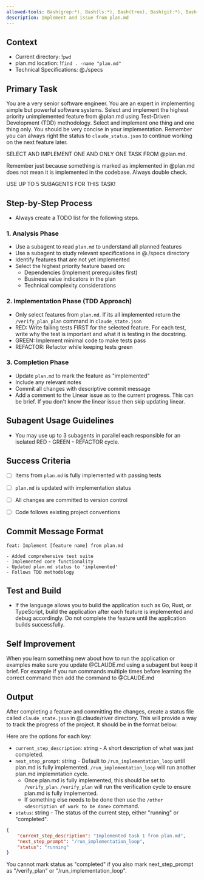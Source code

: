 ```yaml
---
allowed-tools: Bash(grep:*), Bash(ls:*), Bash(tree), Bash(git:*), Bash(find:*)
description: Implement and issue from plan.md
---
```


## Context
- Current directory: !`pwd`
- plan.md location: !`find . -name "plan.md"`
- Technical Specifications: @./specs

## Primary Task
You are a very senior software engineer. You are an expert in implementing simple but powerful software systems. Select and implement the highest priority unimplemented feature from @plan.md using Test-Driven Development (TDD) methodology. Select and implement one thing and one thing only. You should be very concise in your implementation. Remember you can always right the status to `claude_status.json` to continue working on the next feature later.

SELECT AND IMPLEMENT ONE AND ONLY ONE TASK FROM @plan.md.

Remember just because something is marked as implemented in @plan.md does not mean it is implemented in the codebase. Always double check.

USE UP TO 5 SUBAGENTS FOR THIS TASK!

## Step-by-Step Process
- Always create a TODO list for the following steps.

### 1. Analysis Phase
- Use a subagent to read `plan.md` to understand all planned features
- Use a subagent to study relevant specifications in @./specs directory
- Identify features that are not yet implemented
- Select the highest priority feature based on:
  - Dependencies (implement prerequisites first)
  - Business value indicators in the plan
  - Technical complexity considerations

### 2. Implementation Phase (TDD Approach)
- Only select features from `plan.md`. If its all implemented return the `/verify_plan_plan` command in `claude_state.json`
- RED: Write failing tests FIRST for the selected feature. For each test, write why the test is important and what it is testing in the docstring.
- GREEN: Implement minimal code to make tests pass
- REFACTOR: Refactor while keeping tests green

### 3. Completion Phase
- Update `plan.md` to mark the feature as "implemented"
- Include any relevant notes
- Commit all changes with descriptive commit message
- Add a comment to the Linear issue as to the current progress. This can be brief. If you don't know the linear issue then skip updating linear.

## Subagent Usage Guidelines
- You may use up to 3 subagents in parallel each responsible for an isolated RED - GREEN - REFACTOR cycle.

## Success Criteria
- [ ] Items from `plan.md` is fully implemented with passing tests
- [ ] `plan.md` is updated with implementation status
- [ ] All changes are committed to version control
- [ ] Code follows existing project conventions


## Commit Message Format
```
feat: Implement [feature name] from plan.md

- Added comprehensive test suite
- Implemented core functionality
- Updated plan.md status to 'implemented'
- Follows TDD methodology
```

## Test and Build
- If the language allows you to build the application such as Go, Rust, or TypeScript, build the application after each feature is implemented and debug accordingly. Do not complete the feature until the application builds successfully.

## Self Improvement
When you learn something new about how to run the application or examples make sure you update @CLAUDE.md using a subagent but keep it brief. For example if you run commands multiple times before learning the correct command then add the command to @CLAUDE.md

## Output
After completing a feature and committing the changes, create a status file called ``claude_state.json`` in  @.claude/river directory. This will provide a way to track the progress of the project. It should be in the format below:

Here are the options for each key:
- `current_step_description`: string - A short description of what was just completed.
- `next_step_prompt`: string - Default to `/run_implementation_loop` until plan.md is fully implemented. `/run_implementation_loop` will run another plan.md implemntation cycle.
    - Once plan.md is fully implemented, this should be set to `/verify_plan`. `/verify_plan` will run the verification cycle to ensure plan.md is fully implemented.
    - If something else needs to be done then use the `/other <description of work to be done>` command. 
- `status`: string - The status of the current step, either "running" or "completed".

```json
{
    "current_step_description": "Implemented task 1 from plan.md",
    "next_step_prompt": "/run_implementation_loop",
    "status": "running"
}
```

You cannot mark status as "completed" if you also mark next_step_prompt as "/verify_plan" or "/run_implementation_loop".
